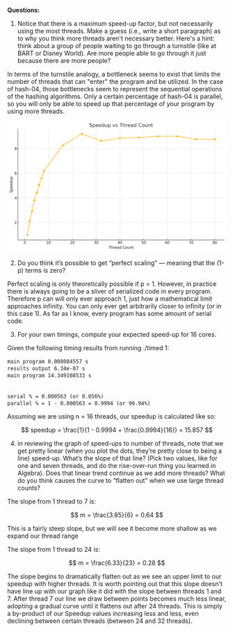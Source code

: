 **Questions:**

1.  Notice that there is a maximum speed-up factor, but not necessarily using the most threads. Make a guess (i.e., write a short paragraph) as to why you think more threads aren't necessary better. Here's a hint: think about a group of people waiting to go through a turnstile (like at BART or Disney World). Are more people able to go through it just because there are more people?

In terms of the turnstile analogy, a bottleneck seems to exist that limits the number of threads 
that can "enter" the program and be utilized. In the case of hash-04, those bottlenecks seem to 
represent the sequential operations of the hashing algorithms. Only a certain percentage of hash-04
is parallel, so you will only be able to speed up that percentage of your program by using more 
threads.
	
![Speedup vs. Threads](images/ThreadSpeedup.png)

2. Do you think it’s possible to get “perfect scaling” — meaning that the (1-p) terms is zero?

Perfect scaling is only theoretically possible if p = 1. However, in practice there is always going 
to be a sliver of serialized code in every program. Therefore p can will only ever approach 1, just 
how a mathematical limit approaches infinity. You can only ever get arbitrarily closer to infinity 
(or in this case 1). As far as I know, every program has some amount of serial code.

3. For your own timings, compute your expected speed-up for 16 cores.

Given the following timing results from running ./timed 1:

	main program 0.008084557 s
	results output 6.34e-07 s
	main program 14.349108533 s


	serial % = 0.000563 (or 0.056%)
	parallel % = 1 - 0.000563 = 0.9994 (or 99.94%)

Assuming we are using n = 16 threads, our speedup is calculated like so:

$$ speedup = \frac{1}{1 - 0.9994 + \frac{0.9994}{16}} = 15.857 $$

4. in reviewing the graph of speed-ups to number of threads, note that we get pretty linear (when you plot the dots, they’re pretty close to being a line) speed-up. What’s the slope of that line? (Pick two values, like for one and seven threads, and do the rise-over-run thing you learned in Algebra). Does that linear trend continue as we add more threads? What do you think causes the curve to “flatten out” when we use large thread counts?

The slope from 1 thread to 7 is: 

$$ m = \frac{3.85}{6} = 0.64 $$

This is a fairly steep slope, but we will see it become more shallow as we expand our thread range

The slope from 1 thread to 24 is:

$$ m = \frac{6.33}{23} = 0.28 $$

The slope begins to dramatically flatten out as we see an upper limit to our speedup with higher threads. 
It is worth pointing out that this slope doesn't have line up with our graph like it did with the slope 
between threads 1 and 7. After thread 7 our line we draw between points becomes much less linear, adopting
a gradual curve until it flattens out after 24 threads. This is simply a by-product of our Speedup values
increasing less and less, even declining between certain threads (between 24 and 32 threads). 


